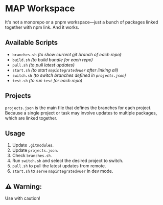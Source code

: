 # MAP Workspace

It's not a monorepo or a pnpm workspace—just a bunch of packages linked together with npm link. And it works.

## Available Scripts

- `branches.sh` _(to show current git branch of each repo)_
- `build.sh` _(to build bundle for each repo)_
- `pull.sh` _(to pull latest updates)_
- `start.sh` _(to start `mapintegratedvuer` after linking all)_
- `switch.sh` _(to switch branches defined in `projects.json`)_
- `test.sh` _(to run `test` for each repo)_

## Projects

`projects.json` is the main file that defines the branches for each project. Because a single project or task may involve updates to multiple packages, which are linked together.

## Usage

1. Update `.gitmodules`.
2. Update `projects.json`.
3. Check `branches.sh`.
4. Run `switch.sh` and select the desired project to switch.
5. `pull.sh` to pull the latest updates from remote.
6. `start.sh` to `serve` `mapintegratedvuer` in dev mode.

## ⚠️ Warning:

Use with caution!
